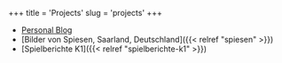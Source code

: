 +++
title = 'Projects'
slug = 'projects'
+++

- [Personal Blog](https://world.hey.com/gogolok)
- [Bilder von Spiesen, Saarland, Deutschland]({{< relref "spiesen" >}})
- [Spielberichte K1]({{< relref "spielberichte-k1" >}})

